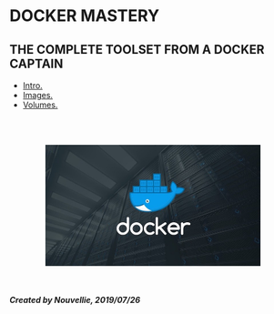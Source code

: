  # DOCKER MASTERY
## THE COMPLETE TOOLSET FROM A DOCKER CAPTAIN

- [Intro.](https://github.com/Nouvellie/docker-1st/tree/docker/course/01.intro)
- [Images.](https://github.com/Nouvellie/docker-1st/tree/docker/course/02.images)
- [Volumes.](https://github.com/Nouvellie/docker-1st/tree/docker/course/03.volumes)

<br><br><p align="center">
  <img width="75%" height="75%" src="https://github.com/Nouvellie/docker-1st/blob/docker/course/img/docker-1st-logo.jpg" alt="Docker Mastery: The complete toolset from a docker captain">
</p>

<br><br>
***Created by Nouvellie, 2019/07/26***